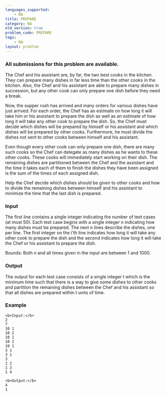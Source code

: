 ```yaml
---
languages_supported:
    - NA
title: PREPARE
category: NA
old_version: true
problem_code: PREPARE
tags:
    - NA
layout: problem
---
```

###  All submissions for this problem are available. 

The Chef and his assistant are, by far, the two best cooks in the kitchen. They can prepare many dishes in far less time than the other cooks in the kitchen. Also, the Chef and his assistant are able to prepare many dishes in succession, but any other cook can only prepare one dish before they need a break.

Now, the supper rush has arrived and many orders for various dishes have just arrived. For each order, the Chef has an estimate on how long it will take him or his assistant to prepare the dish as well as an estimate of how long it will take any other cook to prepare the dish. So, the Chef must decide which dishes will be prepared by himself or his assistant and which dishes will be prepared by other cooks. Furthermore, he must divide the dishes not sent to other cooks between himself and his assistant.

Even though every other cook can only prepare one dish, there are many such cooks so the Chef can delegate as many dishes as he wants to these other cooks. These cooks will immediately start working on their dish. The remaining dishes are partitioned between the Chef and the assistant and the time it takes each of them to finish the dishes they have been assigned is the sum of the times of each assigned dish.

Help the Chef decide which dishes should be given to other cooks and how to divide the remaining dishes between himself and his assistant to minimize the time that the last dish is prepared.

### Input

The first line contains a single integer indicating the number of test cases (at most 50). Each test case begins with a single integer n indicating how many dishes must be prepared. The next n lines describe the dishes, one per line. The first integer on the i'th line indicates how long it will take any other cook to prepare the dish and the second indicates how long it will take the Chef or his assistant to prepare the dish.

Bounds: Both n and all times given in the input are between 1 and 1000.

### Output

The output for each test case consists of a single integer t which is the minimum time such that there is a way to give some dishes to other cooks and partition the remaining dishes between the Chef and his assistant so that all dishes are prepared within t units of time.

### Example

```
<b>Input:</b>
2
7
10 1
10 2
10 1
10 2
10 1
3 1
3 1
3
1 2
1 3
1 4

<b>Output:</b>
4
1

```